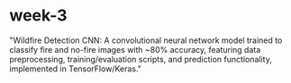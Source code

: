 # week-3
"Wildfire Detection CNN: A convolutional neural network model trained to classify fire and no-fire images with ~80% accuracy, featuring data preprocessing, training/evaluation scripts, and prediction functionality, implemented in TensorFlow/Keras."

